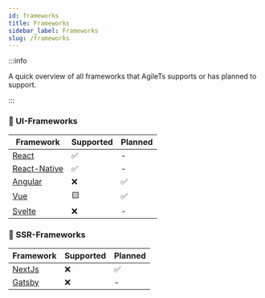```yaml
---
id: frameworks
title: Frameworks
sidebar_label: Frameworks
slug: /frameworks
---
```


:::info

A quick overview of all frameworks that AgileTs supports or has planned to support.

:::

### 👾 UI-Frameworks

| Framework                                | Supported | Planned |
|------------------------------------------|-----------|---------|
| [React](https://reactjs.org)             | ✅        | -       |
| [React-Native](https://reactnative.dev/) | ✅        | -       |
| [Angular](https://angular.io/)           | ❌        | ✅      |
| [Vue](https://vuejs.org/)                | 🟨       | ✅       |
| [Svelte](https://svelte.dev/)            | ❌        | -       |

### 🤖 SSR-Frameworks

| Framework                           | Supported | Planned |
|-------------------------------------|-----------|---------|
| [NextJs](https://nextjs.org/)       | ❌        | ✅      |
| [Gatsby](https://www.gatsbyjs.com/) | ❌        | -       |
